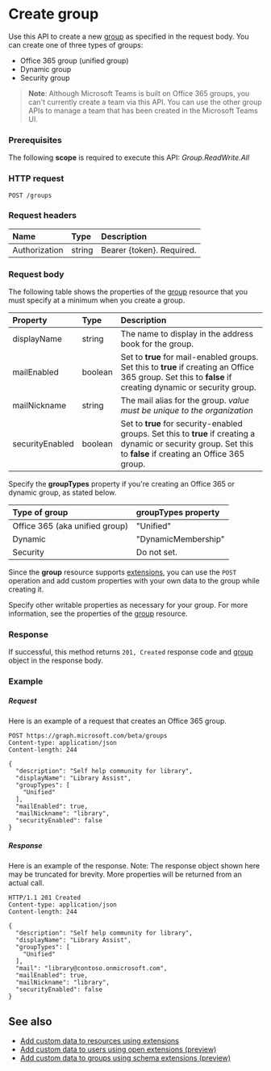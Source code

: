 # Create group

Use this API to create a new [group](../resources/group.md) as specified in the request body. You can create one of three types of groups:

* Office 365 group (unified group)
* Dynamic group
* Security group

> **Note**: Although Microsoft Teams is built on Office 365 groups, you can't currently create a team via this API. You can use the other group APIs to manage a team that has been created in the Microsoft Teams UI.

### Prerequisites

The following **scope** is required to execute this API: _Group.ReadWrite.All_ 

### HTTP request

<!-- { "blockType": "ignored" } -->
```http
POST /groups
```
### Request headers

| Name           | Type    | Description               |
|:---------------|:--------|:--------------------------|
| Authorization  | string  | Bearer {token}. Required. |

### Request body

The following table shows the properties of the [group](../resources/group.md) resource that you must specify at a minimum when you create a group. 


| Property        | Type    | Description                                            |
|:----------------|:--------|:-------------------------------------------------------|
| displayName     | string  | The name to display in the address book for the group. |
| mailEnabled     | boolean | Set to **true** for mail-enabled groups. Set this to **true** if creating an Office 365 group. Set this to **false** if creating dynamic or security group.|
| mailNickname    | string  | The mail alias for the group. _value must be unique to the organization_  |
| securityEnabled | boolean | Set to **true** for security-enabled groups. Set this to **true** if creating a dynamic or security group. Set this to **false** if creating an Office 365 group. |

Specify the **groupTypes** property if you're creating an Office 365 or dynamic group, as stated below.

| Type of group                   | **groupTypes** property |
|:--------------------------------|:------------------------|
| Office 365 (aka unified group)  | "Unified"               |
| Dynamic                         | "DynamicMembership"     | 
| Security                        | Do not set.             |

Since the **group** resource supports [extensions](../../../concepts/extensibility_overview.md), you can use the `POST` operation and add custom properties with your own data to the group while creating it.

Specify other writable properties as necessary for your group. For more information, see the properties of the [group](../resources/group.md) resource.

### Response

If successful, this method returns `201, Created` response code and [group](../resources/group.md) object in the response body.

### Example

##### Request

Here is an example of a request that creates an Office 365 group.

<!-- {
  "blockType": "request",
  "name": "create_group_from_groups"
}-->
```http
POST https://graph.microsoft.com/beta/groups
Content-type: application/json
Content-length: 244

{
  "description": "Self help community for library",
  "displayName": "Library Assist",
  "groupTypes": [
    "Unified"
  ],
  "mailEnabled": true,
  "mailNickname": "library",
  "securityEnabled": false
}
```

##### Response

Here is an example of the response. Note: The response object shown here may be truncated for brevity. More properties will be returned from an actual call.

<!-- {
  "blockType": "response",
  "truncated": true,
  "@odata.type": "microsoft.graph.group"
} -->
```http
HTTP/1.1 201 Created
Content-type: application/json
Content-length: 244

{
  "description": "Self help community for library",
  "displayName": "Library Assist",
  "groupTypes": [
    "Unified"
  ],
  "mail": "library@contoso.onmicrosoft.com",
  "mailEnabled": true,
  "mailNickname": "library",
  "securityEnabled": false
}
```

## See also

- [Add custom data to resources using extensions](../../../concepts/extensibility_overview.md)
- [Add custom data to users using open extensions (preview)](../../../concepts/extensibility_open_users.md)
- [Add custom data to groups using schema extensions (preview)](../../../concepts/extensibility_schema_groups.md)


<!-- uuid: 8fcb5dbc-d5aa-4681-8e31-b001d5168d79
2015-10-25 14:57:30 UTC -->
<!-- {
  "type": "#page.annotation",
  "description": "Create group",
  "keywords": "",
  "section": "documentation",
  "tocPath": ""
}-->
